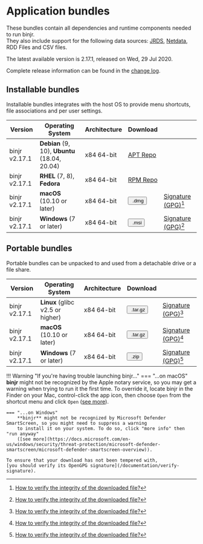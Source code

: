 # Application bundles

These bundles contain all dependencies and runtime components needed to run binjr.   
They also include support for the following data sources: 
[JRDS](https://github.com/fbacchella/jrds), [Netdata](https://www.netdata.cloud), RDD Files and CSV files.

The latest available version is 2.17.1, released on Wed, 29 Jul 2020.  

Complete release information can be found in the [change log](CHANGELOG.md). 

<style>
  .md-typeset button {
    cursor: pointer;
    transition: opacity 250ms;
  }
  .md-typeset button:hover {
    opacity: 0.75;
  }
  .md-typeset button  {
    border-style: solid;
    border-width: 5px;   
    border-radius: 5px;
    padding: 0px 5px 0px 5px;

    border-color: var(--md-accent-fg-color); 
    display: block;
    color: var(--md-accent-bg-color);
    background-color: var(--md-accent-fg-color);
  }
</style>

## Installable bundles

Installable bundles integrates with the host OS to provide menu shortcuts, file associations and per user settings.

|Version     | Operating System       |  Architecture        |  Download  | |
|----------|----------|----------|------|----|
| binjr v2.17.1 | **Debian** (9, 10), **Ubuntu** (18.04, 20.04)| x84 64-bit | [APT Repo](https://repos.binjr.eu/apt) |   |
| binjr v2.17.1 | **RHEL** (7, 8), **Fedora**| x84 64-bit | [RPM Repo](https://repos.binjr.eu/rpm) |   |
| binjr v2.17.1 | **macOS** (10.10 or later)| x84 64-bit |  [<button ><img alt="" src="../../assets/images/download.svg"> .dmg</button>](https://github.com/binjr/binjr/releases/download/v2.17.1/binjr-2.17.1_mac-x86_64.dmg) | [Signature (GPG)](https://github.com/binjr/binjr/releases/download/v2.17.1/binjr-2.17.1_mac-x86_64.dmg.asc)[^1] |
| binjr v2.17.1 | **Windows** (7 or later)| x84 64-bit | [<button><img alt="" src="../../assets/images/download.svg"> .msi</button>](https://github.com/binjr/binjr/releases/download/v2.17.1/binjr-2.17.1_windows-amd64.msi) | [Signature (GPG)](https://github.com/binjr/binjr/releases/download/v2.17.1/binjr-2.17.1_windows-amd64.msi.asc)[^1] |

## Portable bundles

Portable bundles can be unpacked to and used from a detachable drive or a file share.

|Version     | Operating System       |  Architecture        |  Download  | |
|----------|----------|----------|------|----|
| binjr v2.17.1 | **Linux** (glibc v2.5 or higher)| x84 64-bit | [<button ><img alt="" src="../../assets/images/download.svg"> .tar.gz</button>](https://github.com/binjr/binjr/releases/download/v2.17.1/binjr-2.17.1_linux-amd64.tar.gz)| [Signature (GPG)](https://github.com/binjr/binjr/releases/download/v2.17.1/binjr-2.17.1_linux-amd64.tar.gz.asc)[^1]  |
| binjr v2.17.1 | **macOS** (10.10 or later)| x84 64-bit | [<button ><img alt="" src="../../assets/images/download.svg"> .tar.gz</button>](https://github.com/binjr/binjr/releases/download/v2.17.1/binjr-2.17.1_mac-x86_64.tar.gz) | [Signature (GPG)](https://github.com/binjr/binjr/releases/download/v2.17.1/binjr-2.17.1_mac-x86_64.tar.gz.asc)[^1] |
| binjr v2.17.1 | **Windows** (7 or later)| x84 64-bit | [<button><img alt="" src="../../assets/images/download.svg"> .zip</button>](https://github.com/binjr/binjr/releases/download/v2.17.1/binjr-2.17.1_windows-amd64.zip)  | [Signature (GPG)](https://github.com/binjr/binjr/releases/download/v2.17.1/binjr-2.17.1_windows-amd64.zip.asc)[^1] |

[^1]: [How to verify the integrity of the downloaded file?](/documentation/verify-signature/)

!!! Warning "If you're having trouble launching binjr..."
    === "...on macOS"
        **binjr** might not be recognized by the Apple notary service, so you may get a warning when trying to run it the 
        first time.
        To override it, locate binjr in the Finder on your Mac, control-click the app icon, then choose `Open` from the
        shortcut menu and click `Open` ([see more](https://support.apple.com/guide/mac-help/mh40616/mac)).

    === "...on Windows"
        **binjr** might not be recognized by Microsoft Defender SmartScreen, so you might need to suppress a warning
        to install it on your system. To do so, click "more info" then "run anyway"
        ([see more](https://docs.microsoft.com/en-us/windows/security/threat-protection/microsoft-defender-smartscreen/microsoft-defender-smartscreen-overview)).
        
    To ensure that your download has not been tempered with,
    [you should verify its OpenGPG signature](/documentation/verify-signature).
           
